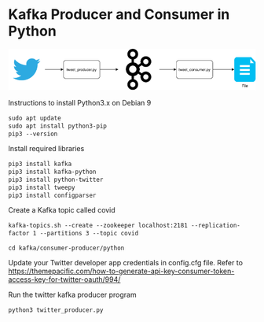 # Kafka Producer and Consumer in Python

![Kafka Twitter](kafka-consumer-twitter.png)

Instructions to install Python3.x on Debian 9
```
sudo apt update
sudo apt install python3-pip
pip3 --version
```
 
Install required libraries
```
pip3 install kafka
pip3 install kafka-python
pip3 install python-twitter
pip3 install tweepy
pip3 install configparser
```

Create a Kafka topic called covid
```
kafka-topics.sh --create --zookeeper localhost:2181 --replication-factor 1 --partitions 3 --topic covid
```

```
cd kafka/consumer-producer/python
```
Update your Twitter developer app credentials in config.cfg file. Refer to https://themepacific.com/how-to-generate-api-key-consumer-token-access-key-for-twitter-oauth/994/

Run the twitter kafka producer program
```
python3 twitter_producer.py
```
